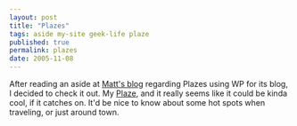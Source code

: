 ```yaml
---
layout: post
title: "Plazes"
tags: aside my-site geek-life plaze
published: true
permalink: plazes
date: 2005-11-08
---
```


After reading an aside at <a href="http://photomatt.com">Matt's blog</a> regarding Plazes using WP for its blog, I decided to check it out.  My <a href="http://beta.plazes.com/plaze/a346284130ad346f75da8ea2f4520c13/#">Plaze</a>, and it really seems like it could be kinda cool, if it catches on.  It'd be nice to know about some hot spots when traveling, or just around town.
